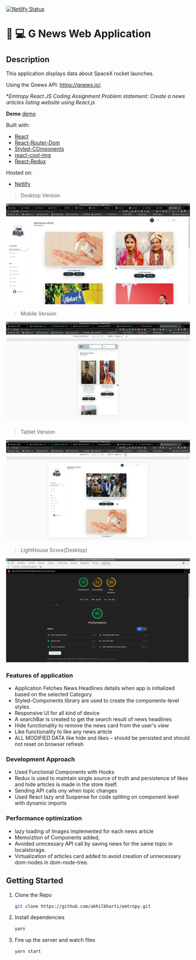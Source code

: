 [![Netlify Status](https://api.netlify.com/api/v1/badges/dee90550-b62d-4911-a451-0316afbd1e67/deploy-status)](https://app.netlify.com/sites/emtropy-gnews/deploys)

# :newspaper: :computer: G News Web Application

## Description

This application displays data about SpaceX rocket launches.

Using the Gnews API: <https://gnews.io/>.

**Emtropy React JS Coding Assignment
Problem statement:
Create a news articles listing website using React.js*

**Demo**
[demo](emtropy-gnews.netlify.app)


Built with:

- [React](https://reactjs.org/)
- [React-Router-Dom](https://www.npmjs.com/package/react-router-dom)
- [Styled-COmponents](https://styled-components.com/)
- [react-cool-img](https://www.npmjs.com/package/react-cool-img)
- [React-Redux](https://redux.js.org/)


Hosted on:
- [Netlify](https://www.netlify.com/)


> Desktop Version

![Desktopdemo](https://github.com/akhilbharti/emtropy/blob/master/desktop.png)

> Mobile Version

 ![Mobiledemo](https://github.com/akhilbharti/emtropy/blob/master/phone.png)

 > Tablet Version

 ![Mobiledemo](https://github.com/akhilbharti/emtropy/blob/master/tab.png)

> LightHouse Score(Desktop)

 ![DesktopLightHouse](https://github.com/akhilbharti/spacex-assignment/blob/master/3.png)

### Features of application

* Application Fetches News Headlines details when app is initialized based on the selected Category
* Styled-Components library are used to create the components-level styles.
* Responsive UI for all kind of device
* A searchBar is created to get the search result of news headlines
* Hide functionality to remove the news card from the user's view
* Like functionality to like any news article
* ALL MODIFIED DATA like hide and likes – should be persisted and should not reset on browser refresh


### Development Approach

* Used Functional Components with Hooks
* Redux is used to maintain single source of truth and persistence of likes and hide articles is made in the store itself.
* Sending API calls ony when topic changes
* Used React lazy and Suspense for code spliting on component level with dynamic imports

### Performance optimization

* lazy loading of Images implemented for each news article
* Memoiztion of Components added, 
* Avoided unncessary API call by saving news for the same topic in localstorage.
* Virtualization of articles card added to avoid creation of unnecessary dom-nodes in dom-node-tree.

## Getting Started

1. Clone the Repo

   ```bash
   git clone https://github.com/akhilbharti/emtropy.git 
     ```

2. Install dependencies

   ```bash
   yarn
   ```

3. Fire up the server and watch files

   ```bash
   yarn start
   ```

